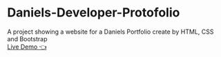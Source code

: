 # Daniels-Developer-Protofolio
A project showing a website for a Daniels Portfolio create by HTML, CSS and Bootstrap
</br>
<a href="https://mostafakhaledd.github.io/Daniels-Developer-Protofolio/">Live Demo 👈</a>
